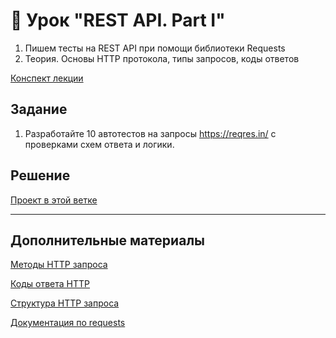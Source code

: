 # 📁 Урок "REST API. Part I"

1. Пишем тесты на REST API при помощи библиотеки Requests
2. Теория. Основы HTTP протокола, типы запросов, коды ответов

[Конспект лекции](https://github.com/qa-guru/knowledge-base/wiki/16.-REST-API.-%D0%9F%D0%B8%D1%88%D0%B5%D0%BC-%D0%B0%D0%B2%D1%82%D0%BE%D1%82%D0%B5%D1%81%D1%82%D1%8B-%D1%81-Requests.)

## Задание

1. Разработайте 10 автотестов на запросы https://reqres.in/ c проверками схем ответа и логики.

## Решение
[Проект в этой ветке](https://github.com/tacitcoast/qa-guru-rest-api-part-1)

___
## Дополнительные материалы

[Методы HTTP запроса](https://developer.mozilla.org/ru/docs/Web/HTTP/Methods)

[Коды ответа HTTP](https://developer.mozilla.org/ru/docs/Web/HTTP/Status)

[Структура HTTP запроса](https://developer.mozilla.org/ru/docs/Web/HTTP/Messages)

[Документация по requests](https://requests.readthedocs.io/en/latest/)
